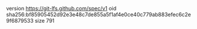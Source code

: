 version https://git-lfs.github.com/spec/v1
oid sha256:bf85905452d92e3e48c7de855a5f1af4e0ce40c779ab883efec6c2e9f6879533
size 791
